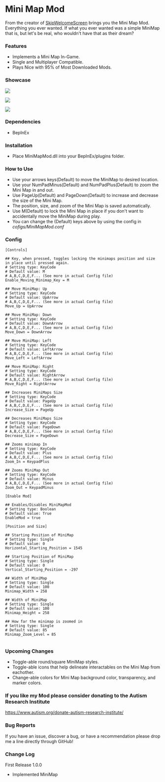 # Mini Map Mod
From the creator of [SkipWelcomeScreen](https://thunderstore.io/package/DekuDesu/SkipWelcomeScreen/) brings you the Mini Map Mod. Everything you ever wanted. If what you ever wanted was a simple MiniMap that is, but let's be real, who wouldn't have that as their dream?
### Features

- Implements a Mini Map In-Game.
- Single and Multiplayer Compatible.
- Plays Nice with 95% of Most Downloaded Mods.

### Showcase

![](https://i.imgur.com/M24wdg4.jpg)
	
![](https://i.imgur.com/A1MnIwJ.jpg)
	
![](https://i.imgur.com/tFgHT92.jpg)
	
### Dependencies
- BepInEx

### Installation
- Place MiniMapMod.dll into your BepInEx/plugins folder.

### How to Use
- Use your arrows keys(Default) to move the MiniMap to desired location.
- Use your NumPadMinus(Default) and NumPadPlus(Default) to zoom the Mini Map in and out.
- Use PageUp(Default) and PageDown(Default) to increase and decrease the size of the Mini Map.
- The position, size, and zoom of the Mini Map is saved automatically.
- Use M(Default) to lock the Mini Map in place if you don't want to accidentally move the MiniMap during play.
- You can change the (Default) keys above by using the config in *cofigs/MiniMapMod.conf*

### Config
```
[Controls]

## Key, when pressed, toggles locking the minimaps position and size in place until pressed again.
# Setting type: KeyCode
# Default value: M
# A,B,C,D,E,F... (See more in actual Config file)
Enable_Moving_Minimap_Key = M

## Move MiniMap: Up
# Setting type: KeyCode
# Default value: UpArrow
# A,B,C,D,E,F... (See more in actual Config file)
Move_Up = UpArrow

## Move MiniMap: Down
# Setting type: KeyCode
# Default value: DownArrow
# A,B,C,D,E,F... (See more in actual Config file)
Move_Down = DownArrow

## Move MiniMap: Left
# Setting type: KeyCode
# Default value: LeftArrow
# A,B,C,D,E,F... (See more in actual Config file)
Move_Left = LeftArrow

## Move MiniMap: Right
# Setting type: KeyCode
# Default value: RightArrow
# A,B,C,D,E,F... (See more in actual Config file)
Move_Right = RightArrow

## Increases MiniMaps Size
# Setting type: KeyCode
# Default value: PageUp
# A,B,C,D,E,F... (See more in actual Config file)
Increase_Size = PageUp

## Decreases MiniMaps Size
# Setting type: KeyCode
# Default value: PageDown
# A,B,C,D,E,F... (See more in actual Config file)
Decrease_Size = PageDown

## Zooms minimap In
# Setting type: KeyCode
# Default value: Plus
# A,B,C,D,E,F... (See more in actual Config file)
Zoom_In = KeypadPlus

## Zooms MiniMap Out
# Setting type: KeyCode
# Default value: Minus
# A,B,C,D,E,F... (See more in actual Config file)
Zoom_Out = KeypadMinus

[Enable Mod]

## Enables/Disables MiniMapMod
# Setting type: Boolean
# Default value: True
EnableMod = true

[Position and Size]

## Starting Position of MiniMap
# Setting type: Single
# Default value: 0
Horizontal_Starting_Position = 1545

## Starting Position of MiniMap
# Setting type: Single
# Default value: 0
Vertical_Starting_Position = -297

## Width of MiniMap
# Setting type: Single
# Default value: 100
Minimap_Width = 258

## Width of MiniMap
# Setting type: Single
# Default value: 100
Minimap_Height = 258

## How far the minimap is zoomed in
# Setting type: Single
# Default value: 85
Minimap_Zoom_Level = 85


```

### Upcoming Changes
- Toggle-able round/square MiniMap styles.
- Toggle-able icons that help delineate interactables on the Mini Map from eachother.
- Change-able colors for Mini Map background color, transparency, and marker colors.
### If you like my Mod please consider donating to the Autism Research Institute 
https://www.autism.org/donate-autism-research-institute/

### Bug Reports
If you have an issue, discover a bug, or have a recommendation please drop me a line directly through GitHub!

### Change Log
First Release 1.0.0
- Implemented MiniMap
